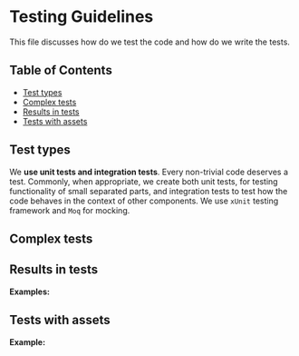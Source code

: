 # Testing Guidelines

This file discusses how do we test the code and how do we write the tests.

## Table of Contents

  * [Test types](#test-types)
  * [Complex tests](#complex-tests)
  * [Results in tests](#results-in-tests)
  * [Tests with assets](#tests-with-assets)


## Test types

We **use unit tests and integration tests**. Every non-trivial code deserves a test. Commonly, when appropriate, we create both unit tests, for testing functionality of small separated parts, and integration tests to test how the code behaves in the context of other components. We use `xUnit` testing framework and `Moq` for mocking.


## Complex tests



## Results in tests


**Examples:**


## Tests with assets


**Example:**
